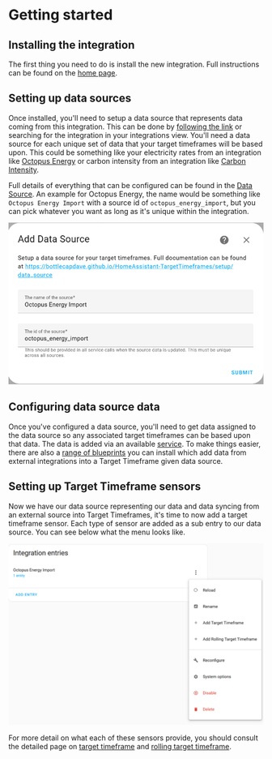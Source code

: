 # Getting started

## Installing the integration

The first thing you need to do is install the new integration. Full instructions can be found on the [home page](../index.md#how-to-install).

## Setting up data sources

Once installed, you'll need to setup a data source that represents data coming from this integration. This can be done by [following the link](https://my.home-assistant.io/redirect/config_flow_start/?domain=target_timeframes) or searching for the integration in your integrations view. You'll need a data source for each unique set of data that your target timeframes will be based upon. This could be something like your electricity rates from an integration like [Octopus Energy](https://bottlecapdave.github.io/HomeAssistant-OctopusEnergy/) or carbon intensity from an integration like [Carbon Intensity](https://bottlecapdave.github.io/HomeAssistant-CarbonIntensity/).

Full details of everything that can be configured can be found in the [Data Source](./data_source.md). An example for Octopus Energy, the name would be something like `Octopus Energy Import` with a source id of `octopus_energy_import`, but you can pick whatever you want as long as it's unique within the integration.

![Data Source window](../assets/target_timeframes_data_source.png)

## Configuring data source data

Once you've configured a data source, you'll need to get data assigned to the data source so any associated target timeframes can be based upon that data. The data is added via an available [service](../services.md#target_timeframesupdate_target_timeframe_data_source). To make things easier, there are also a [range of blueprints](../blueprints.md#data-sources) you can install which add data from external integrations into a Target Timeframe given data source.

## Setting up Target Timeframe sensors

Now we have our data source representing our data and data syncing from an external source into Target Timeframes, it's time to now add a target timeframe sensor. Each type of sensor are added as a sub entry to our data source. You can see below what the menu looks like.

![Integration sub menu](../assets/target_timeframes_sub_menu.png)

For more detail on what each of these sensors provide, you should consult the detailed page on [target timeframe](./target_timeframe.md) and [rolling target timeframe](./rolling_target_timeframe.md).